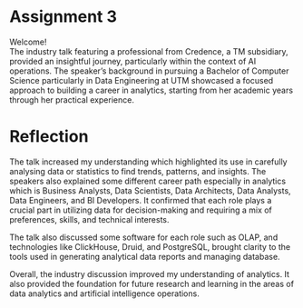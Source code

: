 <!DOCTYPE html>
<html>


<body class="stackedit">
  <div class="stackedit__html"><h1 id="assignment-3">Assignment 3</h1>
<p>Welcome!<br>
The industry talk featuring a professional from Credence, a TM subsidiary, provided an insightful journey, particularly within the context of AI operations. The speaker’s background in pursuing a Bachelor of Computer Science particularly in Data Engineering at UTM showcased a focused approach to building a career in analytics, starting from her academic years through her practical experience.</p>
<h1 id="reflection">Reflection</h1>
<p>The talk increased my understanding which highlighted its use in carefully analysing data or statistics to find trends, patterns, and insights. The speakers also explained some different career path especially in analytics which is Business Analysts, Data Scientists, Data Architects, Data Analysts, Data Engineers, and BI Developers. It confirmed that each role plays a crucial part in utilizing data for decision-making and requiring a mix of preferences, skills, and technical interests.</p>
<p>The talk also discussed some software for each role such as OLAP, and technologies like ClickHouse, Druid, and PostgreSQL, brought clarity to the tools used in generating analytical data reports and managing database.</p>
<p>Overall, the industry discussion improved my understanding of analytics. It also provided the foundation for future research and learning in the areas of data analytics and artificial intelligence operations.</p>
</div>
</body>

</html>

